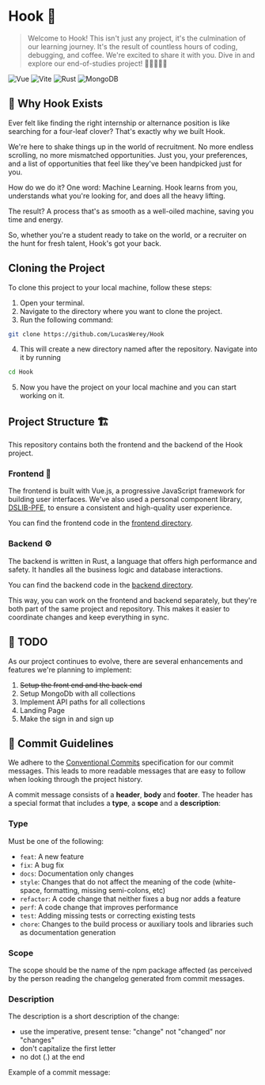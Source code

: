 # Hook 🎣

> Welcome to Hook! This isn't just any project, it's the culmination of our learning journey. It's the result of countless hours of coding, debugging, and coffee. We're excited to share it with you. Dive in and explore our end-of-studies project! 🚀👩‍💻👨‍💻

![Vue](https://img.shields.io/badge/-Vue-4FC08D?style=for-the-badge&logo=vue.js&logoColor=white)
![Vite](https://img.shields.io/badge/-Vite-646CFF?style=for-the-badge&logo=vite&logoColor=white)
![Rust](https://img.shields.io/badge/-Rust-black?style=for-the-badge&logo=rust)
![MongoDB](https://img.shields.io/badge/-MongoDB-47A248?style=for-the-badge&logo=mongodb&logoColor=white)

## 🎯 Why Hook Exists

Ever felt like finding the right internship or alternance position is like searching for a four-leaf clover? That's exactly why we built Hook.

We're here to shake things up in the world of recruitment. No more endless scrolling, no more mismatched opportunities. Just you, your preferences, and a list of opportunities that feel like they've been handpicked just for you.

How do we do it? One word: Machine Learning. Hook learns from you, understands what you're looking for, and does all the heavy lifting.

The result? A process that's as smooth as a well-oiled machine, saving you time and energy.

So, whether you're a student ready to take on the world, or a recruiter on the hunt for fresh talent, Hook's got your back.

## Cloning the Project

To clone this project to your local machine, follow these steps:

1. Open your terminal.
2. Navigate to the directory where you want to clone the project.
3. Run the following command:

```bash
git clone https://github.com/LucasWerey/Hook
```

4. This will create a new directory named after the repository. Navigate into it by running

```bash
cd Hook
```

5. Now you have the project on your local machine and you can start working on it.

## Project Structure 🏗️

This repository contains both the frontend and the backend of the Hook project.

### Frontend 🎨

The frontend is built with Vue.js, a progressive JavaScript framework for building user interfaces. We've also used a personal component library, [DSLIB-PFE](https://github.com/LucasWerey/DSLIB-PFE), to ensure a consistent and high-quality user experience.

You can find the frontend code in the [frontend directory](https://github.com/LucasWerey/Hook/tree/main/Front).

### Backend ⚙️

The backend is written in Rust, a language that offers high performance and safety. It handles all the business logic and database interactions.

You can find the backend code in the [backend directory](https://github.com/LucasWerey/Hook/tree/main/Api).

This way, you can work on the frontend and backend separately, but they're both part of the same project and repository. This makes it easier to coordinate changes and keep everything in sync.

## 📝 TODO

As our project continues to evolve, there are several enhancements and features we're planning to implement:

1. ~~Setup the front end and the back end~~
2. Setup MongoDb with all collections
3. Implement API paths for all collections
4. Landing Page
5. Make the sign in and sign up

## 📝 Commit Guidelines

We adhere to the [Conventional Commits](https://www.conventionalcommits.org/) specification for our commit messages. This leads to more readable messages that are easy to follow when looking through the project history.

A commit message consists of a **header**, **body** and **footer**. The header has a special format that includes a **type**, a **scope** and a **description**:


### Type

Must be one of the following:

- `feat`: A new feature
- `fix`: A bug fix
- `docs`: Documentation only changes
- `style`: Changes that do not affect the meaning of the code (white-space, formatting, missing semi-colons, etc)
- `refactor`: A code change that neither fixes a bug nor adds a feature
- `perf`: A code change that improves performance
- `test`: Adding missing tests or correcting existing tests
- `chore`: Changes to the build process or auxiliary tools and libraries such as documentation generation

### Scope

The scope should be the name of the npm package affected (as perceived by the person reading the changelog generated from commit messages.

### Description

The description is a short description of the change:

- use the imperative, present tense: "change" not "changed" nor "changes"
- don't capitalize the first letter
- no dot (.) at the end

Example of a commit message:
